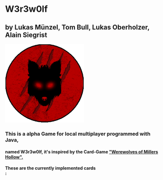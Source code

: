 # W3r3w0lf 

## by Lukas Münzel, Tom Bull, Lukas Oberholzer, Alain Siegrist  <br />
<Karten>
<TCP IP basiert>


![Game-Icon](https://raw.githubusercontent.com/2f4st4u/w3r3w0lf/file/WerwolfGameIcon.png) 
### This is a alpha Game for local multiplayer programmed with Java,
#### named W3r3w0lf, it's inspired by the Card-Game ["Werewolves of Millers Hollow".  <br />](https://www.amazon.com/Asmodee-849418-Werewolves-Millers-Hollow/dp/B0009Z3M8S/ref=sr_1_4?ie=UTF8&qid=1502459656&sr=8-4&keywords=werewolf+card+game)

#### These are the currently implemented cards <br />:

